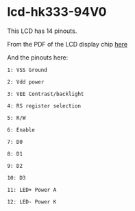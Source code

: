 # lcd-hk333-94V0

This LCD has 14 pinouts.

From the PDF of the LCD display chip [here](https://github.com/microcontrollersig/lcd-hk333-94V0/raw/master/KS0065B-lcd-datasheet%20-%20Copy.pdf)


And the pinouts here:


```text
1: VSS Ground

2: Vdd power

3: VEE Contrast/backlight

4: RS register selection

5: R/W

6: Enable

7: D0

8: D1

9: D2

10: D3

11: LED+ Power A

12: LED- Power K
```



